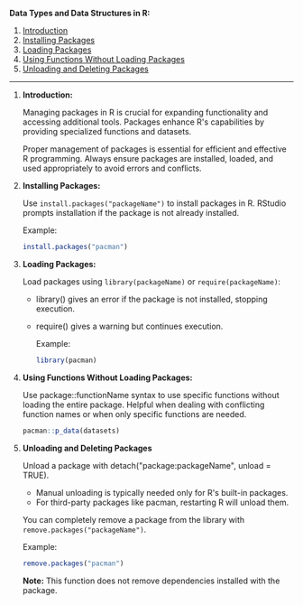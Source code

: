 **Data Types and Data Structures in R:**

1. [Introduction](#intro)
2. [Installing Packages](#install-packages)
3. [Loading Packages](#loading-packages)
4. [Using Functions Without Loading Packages](#using-functions)
5. [Unloading and Deleting Packages](#unload-packages)

---

1. **Introduction:** <a name="intro"></a>
  
    Managing packages in R is crucial for expanding functionality and accessing additional tools. Packages enhance R's capabilities by providing specialized functions and datasets.

    Proper management of packages is essential for efficient and effective R programming. Always ensure packages are installed, loaded, and used appropriately to avoid errors and conflicts.

2. **Installing Packages:** <a name="install-packages"></a>
  
    Use `install.packages("packageName")` to install packages in R. RStudio prompts installation if the package is not already installed.
  
    Example:
    ```R
    install.packages("pacman")
    ```

3. **Loading Packages:** <a name="loading-packages"></a>
  
    Load packages using `library(packageName)` or `require(packageName)`:
  
    - library() gives an error if the package is not installed, stopping execution.
    - require() gives a warning but continues execution.

      Example:
      ```R
      library(pacman)
      ```

4. **Using Functions Without Loading Packages:** <a name="using-functions"></a>
  
    Use package::functionName syntax to use specific functions without loading the entire package. Helpful when dealing with conflicting function names or when only specific functions are needed.

      ```R
      pacman::p_data(datasets)
      ```

5. **Unloading and Deleting Packages** <a name="unload-packages"></a>

    Unload a package with detach("package:packageName", unload = TRUE).

    - Manual unloading is typically needed only for R's built-in packages.
    - For third-party packages like pacman, restarting R will unload them.

    You can completely remove a package from the library with `remove.packages("packageName")`.

    Example:
    ```R
    remove.packages("pacman")
    ```
    
    **Note:** This function does not remove dependencies installed with the package.

    
